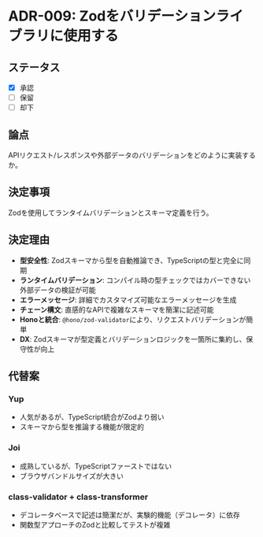 # ADR-009: Zodをバリデーションライブラリに使用する

## ステータス

- [x] 承認
- [ ] 保留
- [ ] 却下

## 論点

APIリクエスト/レスポンスや外部データのバリデーションをどのように実装するか。

## 決定事項

Zodを使用してランタイムバリデーションとスキーマ定義を行う。

## 決定理由

- **型安全性**: Zodスキーマから型を自動推論でき、TypeScriptの型と完全に同期
- **ランタイムバリデーション**: コンパイル時の型チェックではカバーできない外部データの検証が可能
- **エラーメッセージ**: 詳細でカスタマイズ可能なエラーメッセージを生成
- **チェーン構文**: 直感的なAPIで複雑なスキーマを簡潔に記述可能
- **Honoと統合**: `@hono/zod-validator`により、リクエストバリデーションが簡単
- **DX**: Zodスキーマが型定義とバリデーションロジックを一箇所に集約し、保守性が向上

## 代替案

### Yup

- 人気があるが、TypeScript統合がZodより弱い
- スキーマから型を推論する機能が限定的

### Joi

- 成熟しているが、TypeScriptファーストではない
- ブラウザバンドルサイズが大きい

### class-validator + class-transformer

- デコレータベースで記述は簡潔だが、実験的機能（デコレータ）に依存
- 関数型アプローチのZodと比較してテストが複雑
